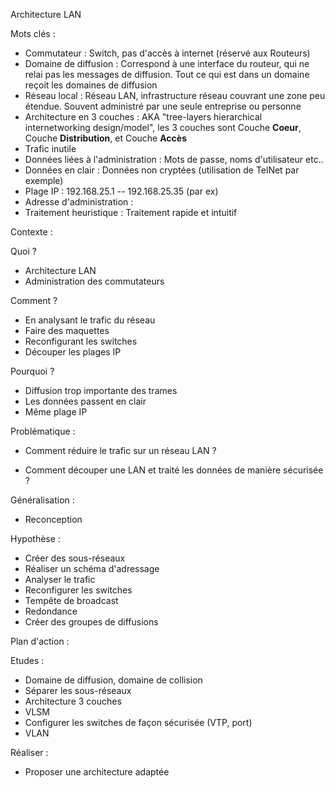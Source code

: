 Architecture LAN

Mots clés :

- Commutateur : Switch, pas d'accès à internet (réservé aux Routeurs)
- Domaine de diffusion : Correspond à une interface du routeur, qui ne relai pas les messages de diffusion. Tout ce qui est dans un domaine reçoit les domaines de diffusion
- Réseau local : Réseau LAN, infrastructure réseau couvrant une zone peu étendue. Souvent administré par une seule entreprise ou personne
- Architecture en 3 couches : AKA "tree-layers hierarchical internetworking design/model", les 3 couches sont Couche **Coeur**, Couche **Distribution**, et Couche **Accès**
- Trafic inutile
- Données liées à l'administration : Mots de passe, noms d'utilisateur etc..
- Données en clair : Données non cryptées (utilisation de TelNet par exemple)
- Plage IP : 192.168.25.1 -- 192.168.25.35 (par ex)
- Adresse d'administration : 
- Traitement heuristique : Traitement rapide et intuitif

Contexte :

Quoi ?

- Architecture LAN
- Administration des commutateurs

Comment ?

- En analysant le trafic du réseau
- Faire des maquettes
- Reconfigurant les switches
- Découper les plages IP

Pourquoi ?

- Diffusion trop importante des trames
- Les données passent en clair
- Même plage IP

Problématique :

- Comment réduire le trafic sur un réseau LAN ?

- Comment découper une LAN et traité les données de manière sécurisée ?

Généralisation :

- Reconception

Hypothèse :

- Créer des sous-réseaux
- Réaliser un schéma d'adressage
- Analyser le trafic
- Reconfigurer les switches
- Tempête de broadcast
- Redondance
- Créer des groupes de diffusions

Plan d'action :

Etudes :

- Domaine de diffusion, domaine de collision
- Séparer les sous-réseaux
- Architecture 3 couches
- VLSM
- Configurer les switches de façon sécurisée (VTP, port)
- VLAN

Réaliser :

- Proposer une architecture adaptée


